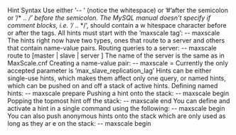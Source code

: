 Hint Syntax
Use either ’-- ’ (notice the whitespace) or ’#’after the semicolon or ’/* .. */’ before
the semicolon.
The MySQL manual doesn’t specify if comment blocks, i.e. ’/* .. */’, should contain a w
hitespace character before or after the tags.
All hints must start with the ’maxscale tag’:
-- maxscale <hint>
The hints right now have two types, ones that route to a server and others that contain
name-value pairs.
Routing queries to a server:
-- maxscale route to [master | slave | server <server name>]
The name of the server is the same as in MaxScale.cnf
Creating a name-value pair:
-- maxscale <param>=<value>
Currently the only accepted parameter is
’max_slave_replication_lag’
Hints can be either single-use hints, which makes them affect only one query, or named
hints, which can be pushed on and off a stack of active hints.
Defining named hints:
-- maxscale <hint name> prepare <hint content>
Pushing a hint onto the stack:
-- maxscale <hint name> begin
Popping the topmost hint off the stack:
-- maxscale end
You can define and activate a hint in a single command using the following:
-- maxscale <hint name> begin <hint content>
You can also push anonymous hints onto the stack which are only used as long as they ar
e on the stack:
-- maxscale begin <hint content>